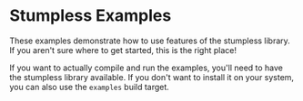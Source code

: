 # Stumpless Examples

These examples demonstrate how to use features of the stumpless library. If you
aren't sure where to get started, this is the right place!

If you want to actually compile and run the examples, you'll need to have the
stumpless library available. If you don't want to install it on your system, you
can also use the `examples` build target.
